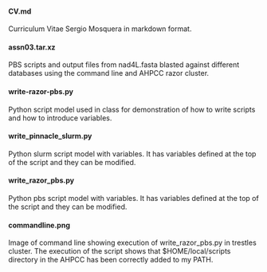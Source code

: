 #### CV.md 
Curriculum Vitae Sergio Mosquera in markdown format.

#### assn03.tar.xz
PBS scripts and output files from nad4L.fasta blasted against different databases using the command line and AHPCC razor cluster. 

#### write-razor-pbs.py  
Python script model used in class for demonstration of how to write scripts and how to introduce variables.  

#### write_pinnacle_slurm.py   
Python slurm script model with variables. It has variables defined at the top of the script and they can be modified.  

#### write_razor_pbs.py  
Python pbs script model with variables. It has variables defined at the top of the script and they can be modified.  

#### commandline.png  
Image of command line showing execution of write_razor_pbs.py in trestles cluster. The execution of the script shows that $HOME/local/scripts directory in the AHPCC has been correctly added to my PATH.


